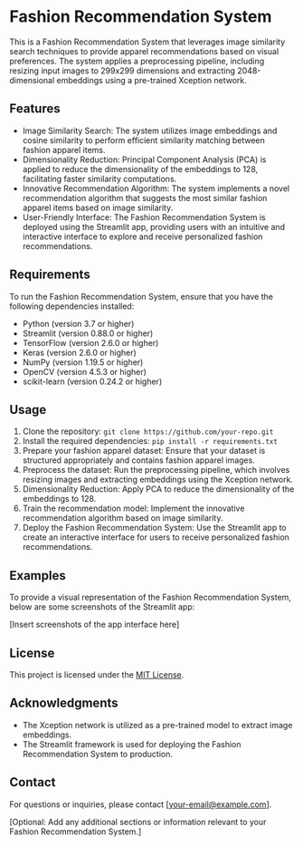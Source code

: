 # Fashion Recommendation System

This is a Fashion Recommendation System that leverages image similarity search techniques to provide apparel recommendations based on visual preferences. The system applies a preprocessing pipeline, including resizing input images to 299x299 dimensions and extracting 2048-dimensional embeddings using a pre-trained Xception network.

## Features

- Image Similarity Search: The system utilizes image embeddings and cosine similarity to perform efficient similarity matching between fashion apparel items.
- Dimensionality Reduction: Principal Component Analysis (PCA) is applied to reduce the dimensionality of the embeddings to 128, facilitating faster similarity computations.
- Innovative Recommendation Algorithm: The system implements a novel recommendation algorithm that suggests the most similar fashion apparel items based on image similarity.
- User-Friendly Interface: The Fashion Recommendation System is deployed using the Streamlit app, providing users with an intuitive and interactive interface to explore and receive personalized fashion recommendations.

## Requirements

To run the Fashion Recommendation System, ensure that you have the following dependencies installed:

- Python (version 3.7 or higher)
- Streamlit (version 0.88.0 or higher)
- TensorFlow (version 2.6.0 or higher)
- Keras (version 2.6.0 or higher)
- NumPy (version 1.19.5 or higher)
- OpenCV (version 4.5.3 or higher)
- scikit-learn (version 0.24.2 or higher)

## Usage

1. Clone the repository: `git clone https://github.com/your-repo.git`
2. Install the required dependencies: `pip install -r requirements.txt`
3. Prepare your fashion apparel dataset: Ensure that your dataset is structured appropriately and contains fashion apparel images.
4. Preprocess the dataset: Run the preprocessing pipeline, which involves resizing images and extracting embeddings using the Xception network.
5. Dimensionality Reduction: Apply PCA to reduce the dimensionality of the embeddings to 128.
6. Train the recommendation model: Implement the innovative recommendation algorithm based on image similarity.
7. Deploy the Fashion Recommendation System: Use the Streamlit app to create an interactive interface for users to receive personalized fashion recommendations.

## Examples

To provide a visual representation of the Fashion Recommendation System, below are some screenshots of the Streamlit app:

[Insert screenshots of the app interface here]

## License

This project is licensed under the [MIT License](LICENSE).

## Acknowledgments

- The Xception network is utilized as a pre-trained model to extract image embeddings.
- The Streamlit framework is used for deploying the Fashion Recommendation System to production.

## Contact

For questions or inquiries, please contact [your-email@example.com].

[Optional: Add any additional sections or information relevant to your Fashion Recommendation System.]
